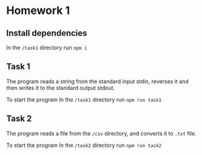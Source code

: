 # Homework 1

## Install dependencies
In the `/task1` directory run `npm i`

## Task 1
The program reads a string from the standard input stdin, reverses it and then writes it to the standard output stdout.

To start the program In the `/task1` directory run `npm run task1`

## Task 2
The program reads a file from the `/csv` directory, and converts it to `.txt` file.

To start the program In the `/task2` directory run `npm run task2`